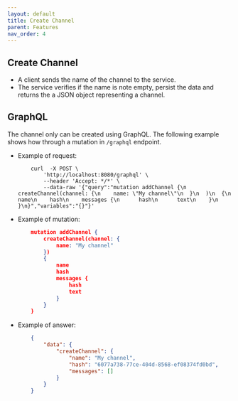 ```yaml
---
layout: default
title: Create Channel
parent: Features
nav_order: 4
---
```


## Create Channel

* A client sends the name of the channel to the service.
* The service verifies if the name is note empty, persist the
  data and returns the a JSON object representing a channel.

## GraphQL

The channel only can be created using GraphQL. The following example shows how
through a mutation in `/graphql` endpoint.

  * Example of request:

    ```shell
        curl  -X POST \
            'http://localhost:8080/graphql' \
            --header 'Accept: */*' \
            --data-raw '{"query":"mutation addChannel {\n  createChannel(channel: {\n    name: \"My channel\"\n  }\n  )\n  {\n    name\n    hash\n    messages {\n      hash\n      text\n    }\n  }\n}","variables":"{}"}'
    ```

  * Example of mutation:

    ```json
        mutation addChannel {
            createChannel(channel: {
                name: "My channel"
            })
            {
                name
                hash
                messages {
                    hash
                    text
                }
            }
        }
    ```

* Example of answer:

    ```json
        {
            "data": {
                "createChannel": {
                    "name": "My channel",
                    "hash": "6077a738-77ce-404d-8568-ef08374fd0bd",
                    "messages": []
                }
            }
        }
    ```

